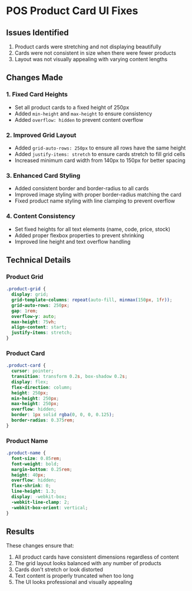 # POS Product Card UI Fixes

## Issues Identified
1. Product cards were stretching and not displaying beautifully
2. Cards were not consistent in size when there were fewer products
3. Layout was not visually appealing with varying content lengths

## Changes Made

### 1. Fixed Card Heights
- Set all product cards to a fixed height of 250px
- Added `min-height` and `max-height` to ensure consistency
- Added `overflow: hidden` to prevent content overflow

### 2. Improved Grid Layout
- Added `grid-auto-rows: 250px` to ensure all rows have the same height
- Added `justify-items: stretch` to ensure cards stretch to fill grid cells
- Increased minimum card width from 140px to 150px for better spacing

### 3. Enhanced Card Styling
- Added consistent border and border-radius to all cards
- Improved image styling with proper border-radius matching the card
- Fixed product name styling with line clamping to prevent overflow

### 4. Content Consistency
- Set fixed heights for all text elements (name, code, price, stock)
- Added proper flexbox properties to prevent shrinking
- Improved line height and text overflow handling

## Technical Details

### Product Grid
```css
.product-grid {
  display: grid;
  grid-template-columns: repeat(auto-fill, minmax(150px, 1fr));
  grid-auto-rows: 250px;
  gap: 1rem;
  overflow-y: auto;
  max-height: 75vh;
  align-content: start;
  justify-items: stretch;
}
```

### Product Card
```css
.product-card {
  cursor: pointer;
  transition: transform 0.2s, box-shadow 0.2s;
  display: flex;
  flex-direction: column;
  height: 250px;
  min-height: 250px;
  max-height: 250px;
  overflow: hidden;
  border: 1px solid rgba(0, 0, 0, 0.125);
  border-radius: 0.375rem;
}
```

### Product Name
```css
.product-name {
  font-size: 0.85rem;
  font-weight: bold;
  margin-bottom: 0.25rem;
  height: 40px;
  overflow: hidden;
  flex-shrink: 0;
  line-height: 1.3;
  display: -webkit-box;
  -webkit-line-clamp: 2;
  -webkit-box-orient: vertical;
}
```

## Results
These changes ensure that:
1. All product cards have consistent dimensions regardless of content
2. The grid layout looks balanced with any number of products
3. Cards don't stretch or look distorted
4. Text content is properly truncated when too long
5. The UI looks professional and visually appealing